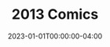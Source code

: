 ---
title: "2013 Comics"
type: "manual-list"
date: 2023-01-01T00:00:00-04:00
draft: false
categories: ["Projects", "Grafald"]
is_subpage: true
exclude_from_nav: true
manual_links:
    - projects/grafald/comics/28-3.md
    - projects/grafald/comics/bonus_13.md
    - projects/grafald/comics/28-4.md
    - projects/grafald/comics/28-5.md
    - projects/grafald/comics/bonus_14.md
    - projects/grafald/comics/29.md
    - projects/grafald/comics/30.md
    - projects/grafald/comics/bonus_15.md
    - projects/grafald/comics/31.md
    - projects/grafald/comics/32.md
    - projects/grafald/comics/33.md
    - projects/grafald/comics/34.md
    - projects/grafald/comics/35.md
    - projects/grafald/comics/bonus_16.md
    - projects/grafald/comics/36.md
    - projects/grafald/comics/bonus_17.md
    - projects/grafald/comics/37.md
    - projects/grafald/comics/38.md
    - projects/grafald/comics/39.md
    - projects/grafald/comics/40.md
    - projects/grafald/comics/41.md
    - projects/grafald/comics/41-2.md
    - projects/grafald/comics/42.md
    - projects/grafald/comics/43.md
    - projects/grafald/comics/44.md
    - projects/grafald/comics/45.md
    - projects/grafald/comics/46.md
    - projects/grafald/comics/44-2.md
    - projects/grafald/comics/bonus_18.md
    - projects/grafald/comics/bonus_19.md
    - projects/grafald/comics/47.md
    - projects/grafald/comics/bonus_20.md
---